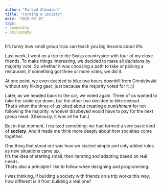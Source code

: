 ```yaml
---
author: "Farbod Ahmadian"
title: "Forming a Society"
date: "2025-08-15"
tags: 
- community
- philosophy
---
```


It’s funny how small group trips can teach you big lessons about life.

Last week, I went on a trip to the Swiss countryside with four of my close friends.
To make things interesting, we decided to make all decisions by majority vote.
So whether it was choosing a path to take or picking a restaurant, if something got three or more votes, we did it.

At one point, we even decided to hike two hours downhill from Grindelwald
without any hiking gear; just because the majority voted for it :))

Later, as we headed back to the car, we voted again.
Three of us wanted to take the cable car down, but the other two decided to bike instead.  
That’s when the three of us joked about creating a *punishment* for not
following the majority: whoever disobeyed would have to pay for the next
group meal.
(Obviously, it was all for fun.)

But in that moment, I realized something: we had formed a very basic kind of **society**.
And it made me think more deeply about how societies come together.

One thing that stood out was how we started simple and only added rules as
new situations came up.  
It’s the idea of starting small, then iterating and
adapting based on real needs.  
That’s also a principle I like to follow when designing and programming.

I was thinking, if building a society with friends on a trip works this way,
how different is it from building a real one?
